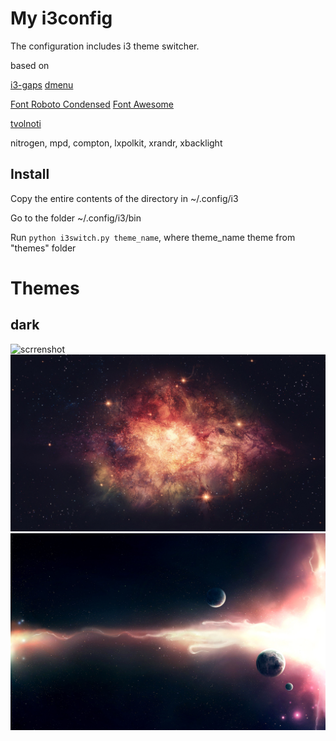 # My i3config
The configuration includes i3 theme switcher.

based on

[i3-gaps](https://aur.archlinux.org/packages/i3-gaps-git/)
[dmenu](https://www.archlinux.org/packages/?name=dmenu)

[Font Roboto Condensed](https://aur.archlinux.org/packages/ttf-roboto/)
[Font Awesome](https://aur.archlinux.org/packages/ttf-font-awesome/)

[tvolnoti](https://github.com/LightAir/tvolnoti)

nitrogen, mpd, compton, lxpolkit, xrandr, xbacklight

## Install
Copy the entire contents of the directory in ~/.config/i3

Go to the folder ~/.config/i3/bin

Run ```python i3switch.py theme_name```, where theme_name theme from "themes" folder

# Themes
## dark

![scrrenshot](/bg/ocean.png)
![scrrenshot](/bg/universe-nebula-1920x1080.jpg)
![scrrenshot](/bg/106838.jpg)

